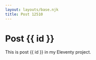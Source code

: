 ```yaml
---
layout: layouts/base.njk
title: Post 12510
---
```


# Post {{ id }}

This is post {{ id }} in my Eleventy project.
